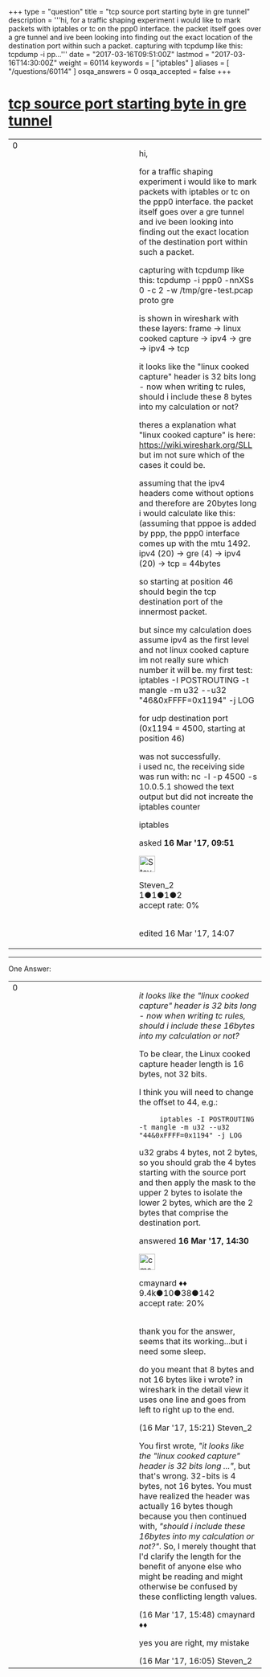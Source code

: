 +++
type = "question"
title = "tcp source port starting byte in gre tunnel"
description = '''hi, for a traffic shaping experiment i would like to mark packets with iptables or tc on the ppp0 interface. the packet itself goes over a gre tunnel and ive been looking into finding out the exact location of the destination port within such a packet. capturing with tcpdump like this: tcpdump -i pp...'''
date = "2017-03-16T09:51:00Z"
lastmod = "2017-03-16T14:30:00Z"
weight = 60114
keywords = [ "iptables" ]
aliases = [ "/questions/60114" ]
osqa_answers = 0
osqa_accepted = false
+++

<div class="headNormal">

# [tcp source port starting byte in gre tunnel](/questions/60114/tcp-source-port-starting-byte-in-gre-tunnel)

</div>

<div id="main-body">

<div id="askform">

<table id="question-table" style="width:100%;"><colgroup><col style="width: 50%" /><col style="width: 50%" /></colgroup><tbody><tr class="odd"><td style="width: 30px; vertical-align: top"><div class="vote-buttons"><div id="post-60114-score" class="post-score" title="current number of votes">0</div><div id="favorite-count" class="favorite-count"></div></div></td><td><div id="item-right"><div class="question-body"><p>hi,</p><p>for a traffic shaping experiment i would like to mark packets with iptables or tc on the ppp0 interface. the packet itself goes over a gre tunnel and ive been looking into finding out the exact location of the destination port within such a packet.</p><p>capturing with tcpdump like this: tcpdump -i ppp0 -nnXSs 0 -c 2 -w /tmp/gre-test.pcap proto gre</p><p>is shown in wireshark with these layers: frame -&gt; linux cooked capture -&gt; ipv4 -&gt; gre -&gt; ipv4 -&gt; tcp</p><p>it looks like the "linux cooked capture" header is 32 bits long - now when writing tc rules, should i include these 8 bytes into my calculation or not?</p><p>theres a explanation what "linux cooked capture" is here: <a href="https://wiki.wireshark.org/SLL">https://wiki.wireshark.org/SLL</a> but im not sure which of the cases it could be.</p><p>assuming that the ipv4 headers come without options and therefore are 20bytes long i would calculate like this:<br />
(assuming that pppoe is added by ppp, the ppp0 interface comes up with the mtu 1492.<br />
ipv4 (20) -&gt; gre (4) -&gt; ipv4 (20) -&gt; tcp = 44bytes</p><p>so starting at position 46 should begin the tcp destination port of the innermost packet.</p><p>but since my calculation does assume ipv4 as the first level and not linux cooked capture im not really sure which number it will be. my first test:<br />
iptables -I POSTROUTING -t mangle -m u32 --u32 "46&amp;0xFFFF=0x1194" -j LOG<br />
</p><p>for udp destination port (0x1194 = 4500, starting at position 46)<br />
</p><p>was not successfully.<br />
i used nc, the receiving side was run with: nc -l -p 4500 -s 10.0.5.1 showed the text output but did not increate the iptables counter</p></div><div id="question-tags" class="tags-container tags">iptables</div><div id="question-controls" class="post-controls"></div><div class="post-update-info-container"><div class="post-update-info post-update-info-user"><p>asked <strong>16 Mar '17, 09:51</strong></p><img src="https://secure.gravatar.com/avatar/b30cb1095b17ef123aedc0a68e09d69e?s=32&amp;d=identicon&amp;r=g" class="gravatar" width="32" height="32" alt="Steven_2&#39;s gravatar image" /><p>Steven_2<br />
<span class="score" title="1 reputation points">1</span><span title="1 badges"><span class="badge1">●</span><span class="badgecount">1</span></span><span title="1 badges"><span class="silver">●</span><span class="badgecount">1</span></span><span title="2 badges"><span class="bronze">●</span><span class="badgecount">2</span></span><br />
<span class="accept_rate" title="Rate of the user&#39;s accepted answers">accept rate:</span> <span title="Steven_2 has no accepted answers">0%</span> </br></br></p></div><div class="post-update-info post-update-info-edited"><p>edited 16 Mar '17, 14:07</p></div></div><div id="comments-container-60114" class="comments-container"></div><div id="comment-tools-60114" class="comment-tools"></div><div class="clear"></div><div id="comment-60114-form-container" class="comment-form-container"></div><div class="clear"></div></div></td></tr></tbody></table>

------------------------------------------------------------------------

<div class="tabBar">

<span id="sort-top"></span>

<div class="headQuestions">

One Answer:

</div>

</div>

<span id="60128"></span>

<div id="answer-container-60128" class="answer">

<table style="width:100%;"><colgroup><col style="width: 50%" /><col style="width: 50%" /></colgroup><tbody><tr class="odd"><td style="width: 30px; vertical-align: top"><div class="vote-buttons"><div id="post-60128-score" class="post-score" title="current number of votes">0</div></div></td><td><div class="item-right"><div class="answer-body"><p><em>it looks like the "linux cooked capture" header is 32 bits long - now when writing tc rules, should i include these 16bytes into my calculation or not?</em></p><p>To be clear, the Linux cooked capture header length is 16 bytes, not 32 bits.</p><p>I think you will need to change the offset to 44, e.g.:</p><p><code>     iptables -I POSTROUTING -t mangle -m u32 --u32 "44&amp;0xFFFF=0x1194" -j LOG</code></p><p>u32 grabs 4 bytes, not 2 bytes, so you should grab the 4 bytes starting with the source port and then apply the mask to the upper 2 bytes to isolate the lower 2 bytes, which are the 2 bytes that comprise the destination port.</p></div><div class="answer-controls post-controls"></div><div class="post-update-info-container"><div class="post-update-info post-update-info-user"><p>answered <strong>16 Mar '17, 14:30</strong></p><img src="https://secure.gravatar.com/avatar/55158e2322c4e365a5e0a4a0ac3fbcef?s=32&amp;d=identicon&amp;r=g" class="gravatar" width="32" height="32" alt="cmaynard&#39;s gravatar image" /><p>cmaynard ♦♦<br />
<span class="score" title="9361 reputation points"><span>9.4k</span></span><span title="10 badges"><span class="badge1">●</span><span class="badgecount">10</span></span><span title="38 badges"><span class="silver">●</span><span class="badgecount">38</span></span><span title="142 badges"><span class="bronze">●</span><span class="badgecount">142</span></span><br />
<span class="accept_rate" title="Rate of the user&#39;s accepted answers">accept rate:</span> <span title="cmaynard has 108 accepted answers">20%</span> </br></br></p></div></div><div id="comments-container-60128" class="comments-container"><span id="60129"></span><div id="comment-60129" class="comment"><div id="post-60129-score" class="comment-score"></div><div class="comment-text"><p>thank you for the answer, seems that its working...but i need some sleep.</p><p>do you meant that 8 bytes and not 16 bytes like i wrote? in wireshark in the detail view it uses one line and goes from left to right up to the end.</p></div><div id="comment-60129-info" class="comment-info"><span class="comment-age">(16 Mar '17, 15:21)</span> Steven_2</div></div><span id="60130"></span><div id="comment-60130" class="comment"><div id="post-60130-score" class="comment-score"></div><div class="comment-text"><p>You first wrote, <em>"it looks like the "linux cooked capture" header is 32 bits long ..."</em>, but that's wrong. 32-bits is 4 bytes, not 16 bytes. You must have realized the header was actually 16 bytes though because you then continued with, <em>"should i include these 16bytes into my calculation or not?"</em>. So, I merely thought that I'd clarify the length for the benefit of anyone else who might be reading and might otherwise be confused by these conflicting length values.</p></div><div id="comment-60130-info" class="comment-info"><span class="comment-age">(16 Mar '17, 15:48)</span> cmaynard ♦♦</div></div><span id="60131"></span><div id="comment-60131" class="comment"><div id="post-60131-score" class="comment-score"></div><div class="comment-text"><p>yes you are right, my mistake</p></div><div id="comment-60131-info" class="comment-info"><span class="comment-age">(16 Mar '17, 16:05)</span> Steven_2</div></div></div><div id="comment-tools-60128" class="comment-tools"></div><div class="clear"></div><div id="comment-60128-form-container" class="comment-form-container"></div><div class="clear"></div></div></td></tr></tbody></table>

</div>

<div class="paginator-container-left">

</div>

</div>

</div>

